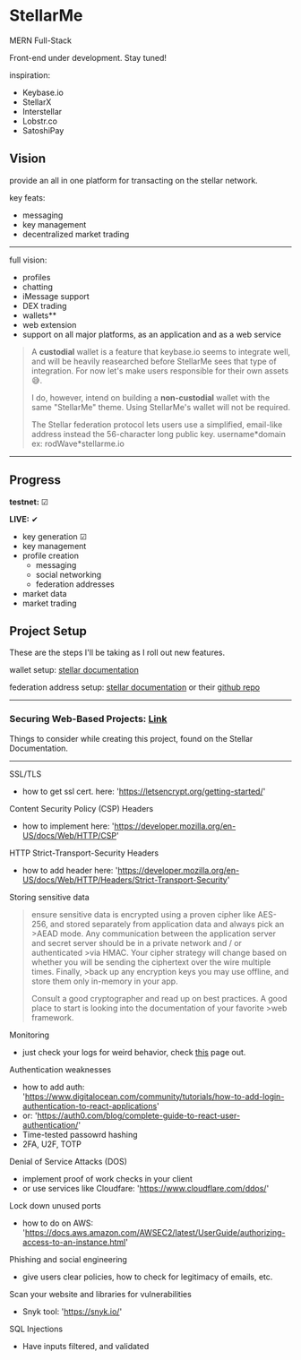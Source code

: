 # StellarMe

MERN Full-Stack

Front-end under development. Stay tuned!

inspiration:

- Keybase.io
- StellarX
- Interstellar
- Lobstr.co
- SatoshiPay

## Vision

provide an all in one platform for transacting on the stellar network.

key feats:

- messaging
- key management
- decentralized market trading

---

full vision:

- profiles
- chatting
- iMessage support
- DEX trading
- wallets**
- web extension
- support on all major platforms, as an application and as a web service

>A **custodial** wallet is a feature that keybase.io seems to integrate well, and will be heavily reasearched before StellarMe sees that type of integration. For now let's make users responsible for their own assets 😅.
>
>I do, however, intend on building a **non-custodial** wallet with the same "StellarMe" theme. Using StellarMe's wallet will not be required.
>
>The Stellar federation protocol lets users use a simplified, email-like address instead the 56-character long public key.  username\*domain   ex:  rodWave\*stellarme.io

---

## Progress

**testnet:** ☑

**LIVE:** ✔

- key generation ☑
- key management
- profile creation
  - messaging
  - social networking
  - federation addresses
- market data
- market trading

## Project Setup

These are the steps I'll be taking as I roll out new features.

wallet setup: [stellar documentation](https://developers.stellar.org/docs/building-apps/project-setup/)

federation address setup: [stellar documentation](https://developers.stellar.org/docs/glossary/federation/)
or their [github repo](https://github.com/stellar/stellar-protocol/blob/master/ecosystem/sep-0002.md)

---

### Securing Web-Based Projects: [Link](https://developers.stellar.org/docs/tutorials/securing-projects/)

Things to consider while creating this project, found on the Stellar Documentation.

---

SSL/TLS

- how to get ssl cert. here: 'https://letsencrypt.org/getting-started/'

Content Security Policy (CSP) Headers

- how to implement here: 'https://developer.mozilla.org/en-US/docs/Web/HTTP/CSP'

HTTP Strict-Transport-Security Headers

- how to add header here: 'https://developer.mozilla.org/en-US/docs/Web/HTTP/Headers/Strict-Transport-Security'

Storing sensitive data

>ensure sensitive data is encrypted using a proven cipher like AES-256, and stored separately from application data and always pick an >AEAD mode. Any communication between the application server and secret server should be in a private network and / or authenticated >via HMAC. Your cipher strategy will change based on whether you will be sending the ciphertext over the wire multiple times. Finally, >back up any encryption keys you may use offline, and store them only in-memory in your app.
>
>Consult a good cryptographer and read up on best practices. A good place to start is looking into the documentation of your favorite >web framework.

Monitoring

- just check your logs for weird behavior, check [this](https://www.tek-tools.com/apm/log-monitoring-best-practices-and-tools) page out.

Authentication weaknesses

- how to add auth: 'https://www.digitalocean.com/community/tutorials/how-to-add-login-authentication-to-react-applications'
- or: 'https://auth0.com/blog/complete-guide-to-react-user-authentication/'
- Time-tested passowrd hashing
- 2FA, U2F, TOTP

Denial of Service Attacks (DOS)

- implement proof of work checks in your client
- or use services like Cloudfare: 'https://www.cloudflare.com/ddos/'

Lock down unused ports

- how to do on AWS: 'https://docs.aws.amazon.com/AWSEC2/latest/UserGuide/authorizing-access-to-an-instance.html'

Phishing and social engineering

- give users clear policies, how to check for legitimacy of emails, etc.

Scan your website and libraries for vulnerabilities

- Snyk tool: 'https://snyk.io/'

SQL Injections

- Have inputs filtered, and validated
